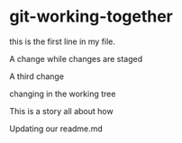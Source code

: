 # git-working-together



this is the first line in my file.

A change while changes are staged 

A third change 

changing in the working tree 



This is a story all about how 


Updating our readme.md
